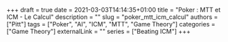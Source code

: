 +++
draft = true
date = 2021-03-03T14:14:35+01:00
title = "Poker : MTT et ICM - Le Calcul"
description = ""
slug = "poker_mtt_icm_calcul"
authors = ["Pitt"]
tags = ["Poker", "AI", "ICM", "MTT", "Game Theory"]
categories = ["Game Theory"]
externalLink = ""
series = ["Beating ICM"]
+++
